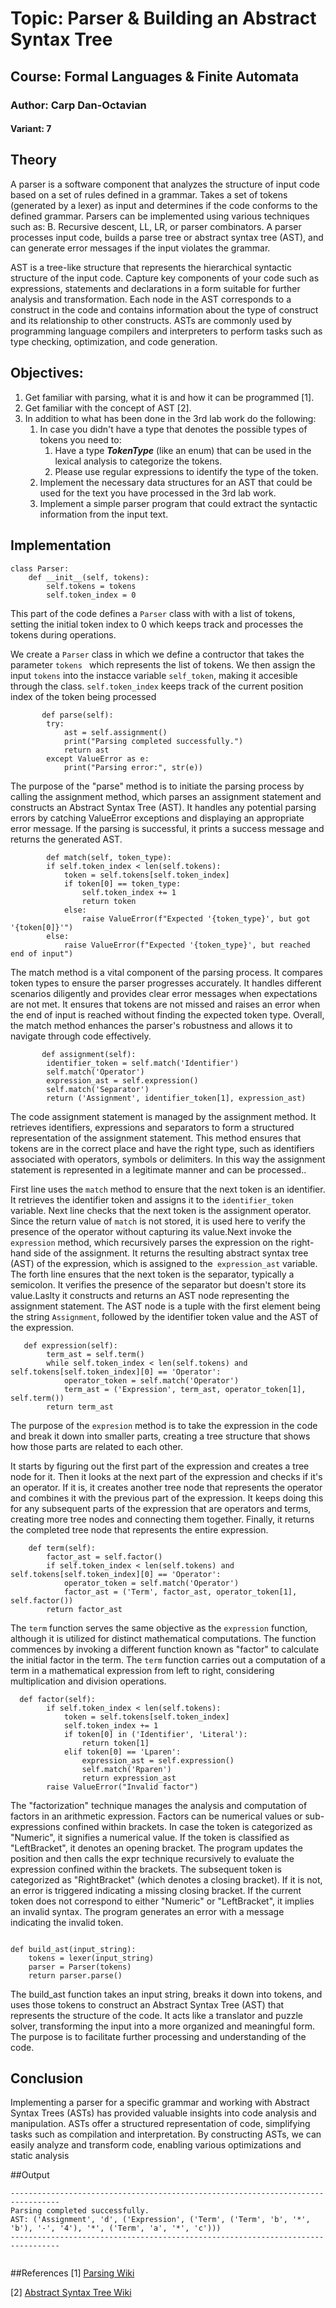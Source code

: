 # Topic: Parser & Building an Abstract Syntax Tree

## Course: Formal Languages & Finite Automata

### Author: Carp Dan-Octavian

#### Variant: 7

## Theory
A parser is a software component that analyzes the structure of input code based on a set of rules defined in a grammar. Takes a set of tokens (generated by a lexer) as input and determines if the code conforms to the defined grammar. Parsers can be implemented using various techniques such as: B. Recursive descent, LL, LR, or parser combinators. A parser processes input code, builds a parse tree or abstract syntax tree (AST), and can generate error messages if the input violates the grammar.

AST is a tree-like structure that represents the hierarchical syntactic structure of the input code. Capture key components of your code such as expressions, statements and declarations in a form suitable for further analysis and transformation. Each node in the AST corresponds to a construct in the code and contains information about the type of construct and its relationship to other constructs. ASTs are commonly used by programming language compilers and interpreters to perform tasks such as type checking, optimization, and code generation. 


## Objectives:
1. Get familiar with parsing, what it is and how it can be programmed [1].
2. Get familiar with the concept of AST [2].
3. In addition to what has been done in the 3rd lab work do the following:
   1. In case you didn't have a type that denotes the possible types of tokens you need to:
      1. Have a type __*TokenType*__ (like an enum) that can be used in the lexical analysis to categorize the tokens. 
      2. Please use regular expressions to identify the type of the token.
   2. Implement the necessary data structures for an AST that could be used for the text you have processed in the 3rd lab work.
   3. Implement a simple parser program that could extract the syntactic information from the input text.


## Implementation 
```
class Parser:
    def __init__(self, tokens):
        self.tokens = tokens
        self.token_index = 0
```
This part of the code defines a `Parser` class with with a list of tokens, setting the initial token index to 0 which keeps track and processes the tokens during operations.

We create a `Parser` class in which we define a contructor that takes the parameter `tokens ` which represents the list of tokens. We then assign the input `tokens` into the instacce variable `self_token`, making it accesible through the class. `self.token_index` keeps track of the current position index of the token being processed 
```
       def parse(self):
        try:
            ast = self.assignment()
            print("Parsing completed successfully.")
            return ast
        except ValueError as e:
            print("Parsing error:", str(e))

```
The purpose of the "parse" method is to initiate the parsing process by calling the assignment method, which parses an assignment statement and constructs an Abstract Syntax Tree (AST). It handles any potential parsing errors by catching ValueError exceptions and displaying an appropriate error message. If the parsing is successful, it prints a success message and returns the generated AST.

```
        def match(self, token_type):
        if self.token_index < len(self.tokens):
            token = self.tokens[self.token_index]
            if token[0] == token_type:
                self.token_index += 1
                return token
            else:
                raise ValueError(f"Expected '{token_type}', but got '{token[0]}'")
        else:
            raise ValueError(f"Expected '{token_type}', but reached end of input")

```
The match method is a vital component of the parsing process. It compares token types to ensure the parser progresses accurately. It handles different scenarios diligently and provides clear error messages when expectations are not met. It ensures that tokens are not missed and raises an error when the end of input is reached without finding the expected token type. Overall, the match method enhances the parser's robustness and allows it to navigate through code effectively.
```
       def assignment(self):
        identifier_token = self.match('Identifier')
        self.match('Operator')
        expression_ast = self.expression()
        self.match('Separator')
        return ('Assignment', identifier_token[1], expression_ast)
```
 The code assignment statement is managed by the assignment method. It retrieves identifiers, expressions and separators to form a structured representation of the assignment statement. This method ensures that tokens are in the correct place and have the right type, such as identifiers associated with operators, symbols or delimiters. In this way the assignment statement is represented in a legitimate manner and can be processed.. <br>


First line uses the `match` method to ensure that the next token is an identifier. It retrieves the identifier token and assigns it to the `identifier_token` variable.
 Next line checks that the next token is the assignment operator. Since the return value of `match` is not stored, it is used here to verify the presence of the operator without capturing its value.Next invoke the `expression` method, which recursively parses the expression on the right-hand side of the assignment. It returns the resulting abstract syntax tree (AST) of the expression, which is assigned to the` expression_ast` variable.
The forth line ensures that the next token is the separator, typically a semicolon. It verifies the presence of the separator but doesn't store its value.Laslty it constructs and returns an AST node representing the assignment statement. The AST node is a tuple with the first element being the string `Assignment`, followed by the identifier token value and the AST of the expression.
```
   def expression(self):
        term_ast = self.term()
        while self.token_index < len(self.tokens) and self.tokens[self.token_index][0] == 'Operator':
            operator_token = self.match('Operator')
            term_ast = ('Expression', term_ast, operator_token[1], self.term())
        return term_ast
```
The purpose of the `expresion`  method is to  take the expression in the code and break it down into smaller parts, creating a tree structure that shows how those parts are related to each other.


It starts by figuring out the first part of the expression and creates a tree node for it.
Then it looks at the next part of the expression and checks if it's an operator. If it is, it creates another tree node that represents the operator and combines it with the previous part of the expression.
It keeps doing this for any subsequent parts of the expression that are operators and terms, creating more tree nodes and connecting them together.
Finally, it returns the completed tree node that represents the entire expression.


```
    def term(self):
        factor_ast = self.factor()
        if self.token_index < len(self.tokens) and self.tokens[self.token_index][0] == 'Operator':
            operator_token = self.match('Operator')
            factor_ast = ('Term', factor_ast, operator_token[1], self.factor())
        return factor_ast
```

The `term` function serves the same objective as the `expression` function, although it is utilized for distinct mathematical computations. 
The function commences by invoking a different function known as "factor" to calculate the initial factor in the term. 
The `term` function carries out a computation of a term in a mathematical expression from left to right, considering multiplication and division operations.


```
  def factor(self):
        if self.token_index < len(self.tokens):
            token = self.tokens[self.token_index]
            self.token_index += 1
            if token[0] in ('Identifier', 'Literal'):
                return token[1]
            elif token[0] == 'Lparen':
                expression_ast = self.expression()
                self.match('Rparen')
                return expression_ast
        raise ValueError("Invalid factor")

```




The "factorization" technique manages the analysis and computation of factors in an arithmetic expression. Factors can be numerical values or sub-expressions confined within brackets. 
In case the token is categorized as "Numeric", it signifies a numerical value. 
If the token is classified as "LeftBracket", it denotes an opening bracket. The program updates the position and then calls the expr technique recursively to evaluate the expression confined within the brackets. 
The subsequent token is categorized as "RightBracket" (which denotes a closing bracket). If it is not, an error is triggered indicating a missing closing bracket. 
If the current token does not correspond to either "Numeric" or "LeftBracket", it implies an invalid syntax. The program generates an error with a message indicating the invalid token.


```

def build_ast(input_string):
    tokens = lexer(input_string)
    parser = Parser(tokens)
    return parser.parse()

```


The build_ast function takes an input string, breaks it down into tokens, and uses those tokens to construct an Abstract Syntax Tree (AST) that represents the structure of the code. It acts like a translator and puzzle solver, transforming the input into a more organized and meaningful form. The purpose is to facilitate further processing and understanding of the code.




## Conclusion
Implementing a parser for a specific grammar and working with Abstract Syntax Trees (ASTs) has provided valuable insights into code analysis and manipulation. ASTs offer a structured representation of code, simplifying tasks such as compilation and interpretation. By constructing ASTs, we can easily analyze and transform code, enabling various optimizations and static analysis

    
    
 ##Output
 ```
 ---------------------------------------------------------------------------------
Parsing completed successfully.
AST: ('Assignment', 'd', ('Expression', ('Term', ('Term', 'b', '*', 'b'), '-', '4'), '*', ('Term', 'a', '*', 'c')))
---------------------------------------------------------------------------------

 
 ```
 
 
 ##References
[1] [Parsing Wiki](https://en.wikipedia.org/wiki/Parsing)

[2] [Abstract Syntax Tree Wiki](https://en.wikipedia.org/wiki/Abstract_syntax_tree)
